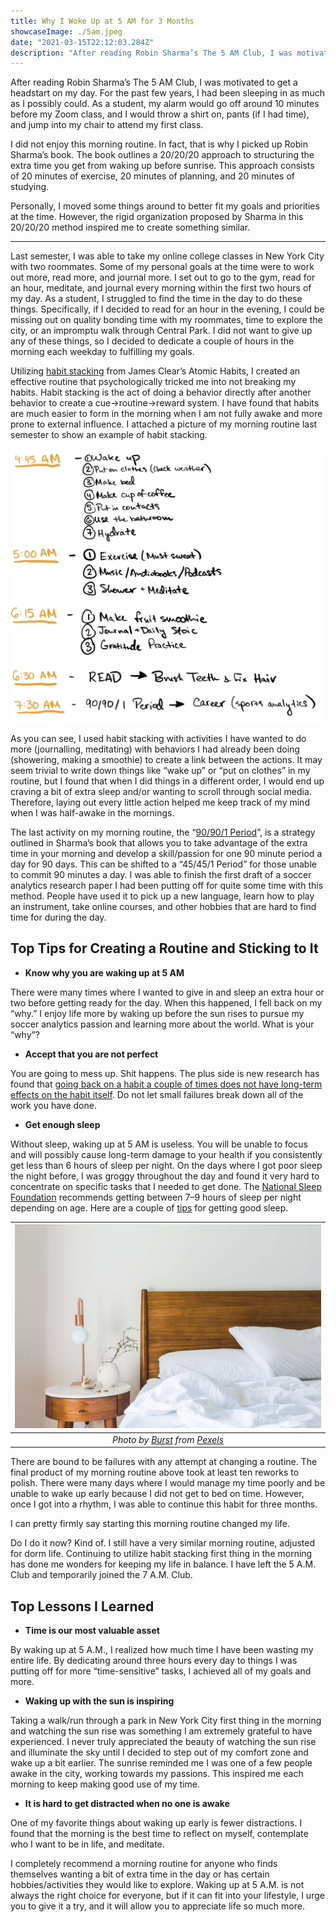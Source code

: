 ```yaml
---
title: Why I Woke Up at 5 AM for 3 Months
showcaseImage: ./5am.jpeg
date: "2021-03-15T22:12:03.284Z"
description: "After reading Robin Sharma’s The 5 AM Club, I was motivated to get a headstart on my day. For the past few years, I had been sleeping in as much as I possibly could. As a student, my alarm would go off around 10 minutes before my Zoom class, and I would throw a shirt on, pants (if I had time), and jump into my chair to attend my first class."
---
```


After reading Robin Sharma’s The 5 AM Club, I was motivated to get a headstart on my day. For the past few years, I had been sleeping in as much as I possibly could. As a student, my alarm would go off around 10 minutes before my Zoom class, and I would throw a shirt on, pants (if I had time), and jump into my chair to attend my first class.

I did not enjoy this morning routine. In fact, that is why I picked up Robin Sharma’s book. The book outlines a 20/20/20 approach to structuring the extra time you get from waking up before sunrise. This approach consists of 20 minutes of exercise, 20 minutes of planning, and 20 minutes of studying.

Personally, I moved some things around to better fit my goals and priorities at the time. However, the rigid organization proposed by Sharma in this 20/20/20 method inspired me to create something similar.

---

Last semester, I was able to take my online college classes in New York City with two roommates. Some of my personal goals at the time were to work out more, read more, and journal more. I set out to go to the gym, read for an hour, meditate, and journal every morning within the first two hours of my day. As a student, I struggled to find the time in the day to do these things. Specifically, if I decided to read for an hour in the evening, I could be missing out on quality bonding time with my roommates, time to explore the city, or an impromptu walk through Central Park. I did not want to give up any of these things, so I decided to dedicate a couple of hours in the morning each weekday to fulfilling my goals.

Utilizing [habit stacking](https://jamesclear.com/habit-stacking) from James Clear’s Atomic Habits, I created an effective routine that psychologically tricked me into not breaking my habits. Habit stacking is the act of doing a behavior directly after another behavior to create a cue->routine->reward system. I have found that habits are much easier to form in the morning when I am not fully awake and more prone to external influence. I attached a picture of my morning routine last semester to show an example of habit stacking.

![My Morning Routine](./mymorningroutine.jpeg)

As you can see, I used habit stacking with activities I have wanted to do more (journalling, meditating) with behaviors I had already been doing (showering, making a smoothie) to create a link between the actions. It may seem trivial to write down things like “wake up” or “put on clothes” in my routine, but I found that when I did things in a different order, I would end up craving a bit of extra sleep and/or wanting to scroll through social media. Therefore, laying out every little action helped me keep track of my mind when I was half-awake in the mornings.

The last activity on my morning routine, the “[90/90/1 Period](https://www.forbes.com/sites/learnvest/2014/10/01/need-a-productivity-boost-master-the-90901-rule/?sh=13c53978294f)”, is a strategy outlined in Sharma’s book that allows you to take advantage of the extra time in your morning and develop a skill/passion for one 90 minute period a day for 90 days. This can be shifted to a “45/45/1 Period” for those unable to commit 90 minutes a day. I was able to finish the first draft of a soccer analytics research paper I had been putting off for quite some time with this method. People have used it to pick up a new language, learn how to play an instrument, take online courses, and other hobbies that are hard to find time for during the day.

## Top Tips for Creating a Routine and Sticking to It

- **Know why you are waking up at 5 AM**

There were many times where I wanted to give in and sleep an extra hour or two before getting ready for the day. When this happened, I fell back on my “why.” I enjoy life more by waking up before the sun rises to pursue my soccer analytics passion and learning more about the world. What is your “why”?

- **Accept that you are not perfect**

You are going to mess up. Shit happens. The plus side is new research has found that [going back on a habit a couple of times does not have long-term effects on the habit itself](https://jamesclear.com/new-habit). Do not let small failures break down all of the work you have done.

- **Get enough sleep**

Without sleep, waking up at 5 AM is useless. You will be unable to focus and will possibly cause long-term damage to your health if you consistently get less than 6 hours of sleep per night. On the days where I got poor sleep the night before, I was groggy throughout the day and found it very hard to concentrate on specific tasks that I needed to get done. The [National Sleep Foundation](https://www.sleepfoundation.org/how-sleep-works/how-much-sleep-do-we-really-need) recommends getting between 7–9 hours of sleep per night depending on age. Here are a couple of [tips](https://www.elevatedhealth.md/blog/2020/2/5/12-tips-for-good-sleep) for getting good sleep.

|                                                                     ![Picture of Bed](./bedpic.jpeg)                                                                     |
| :----------------------------------------------------------------------------------------------------------------------------------------------------------------------: |
| _Photo by [Burst](https://www.pexels.com/@burst) from [Pexels](https://www.pexels.com/photo/white-bedspread-beside-nightstand-with-white-and-copper-table-lamp-545012/)_ |

There are bound to be failures with any attempt at changing a routine. The final product of my morning routine above took at least ten reworks to polish. There were many days where I would manage my time poorly and be unable to wake up early because I did not get to bed on time. However, once I got into a rhythm, I was able to continue this habit for three months.

I can pretty firmly say starting this morning routine changed my life.

Do I do it now? Kind of. I still have a very similar morning routine, adjusted for dorm life. Continuing to utilize habit stacking first thing in the morning has done me wonders for keeping my life in balance. I have left the 5 A.M. Club and temporarily joined the 7 A.M. Club.

## Top Lessons I Learned

- **Time is our most valuable asset**

By waking up at 5 A.M., I realized how much time I have been wasting my entire life. By dedicating around three hours every day to things I was putting off for more “time-sensitive” tasks, I achieved all of my goals and more.

- **Waking up with the sun is inspiring**

Taking a walk/run through a park in New York City first thing in the morning and watching the sun rise was something I am extremely grateful to have experienced. I never truly appreciated the beauty of watching the sun rise and illuminate the sky until I decided to step out of my comfort zone and wake up a bit earlier. The sunrise reminded me I was one of a few people awake in the city, working towards my passions. This inspired me each morning to keep making good use of my time.

- **It is hard to get distracted when no one is awake**

One of my favorite things about waking up early is fewer distractions. I found that the morning is the best time to reflect on myself, contemplate who I want to be in life, and meditate.

I completely recommend a morning routine for anyone who finds themselves wanting a bit of extra time in the day or has certain hobbies/activities they would like to explore. Waking up at 5 A.M. is not always the right choice for everyone, but if it can fit into your lifestyle, I urge you to give it a try, and it will allow you to appreciate life so much more.